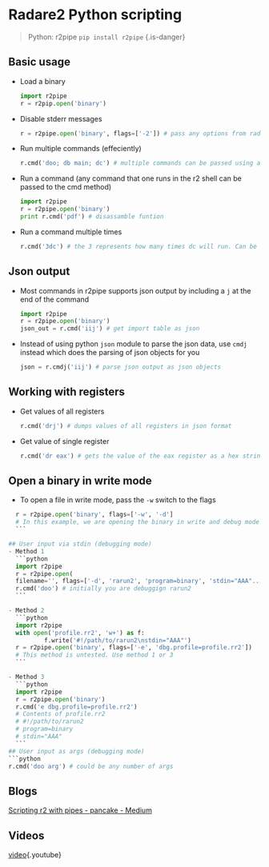 <!-- TITLE: Radare 2 Python Scripting -->

# Radare2 Python scripting

> Python: r2pipe `pip install r2pipe` {.is-danger}

## Basic usage
  - Load a binary
	```python
	import r2pipe
	r = r2pip.open('binary')
	```
				

  - Disable stderr messages
	```python
	r = r2pipe.open('binary', flags=['-2']) # pass any options from radare2 as a list in the flags parameter. -2 signifies disable stderr
	```

  - Run multiple commands (effeciently)
	```python
	r.cmd('doo; db main; dc') # multiple commands can be passed using a semicolon. In the example; doo (open in debug mode), db main (set breakpoint in main, dc (continue (will hit breakpoint))
	```

  - Run a command (any command that one runs in the r2 shell can be passed to the cmd method)
	```python
	import r2pipe
	r = r2pipe.open('binary')
	print r.cmd('pdf') # disassamble funtion 
	```

  - Run a command multiple times
	```python
	r.cmd('3dc') # the 3 represents how many times dc will run. Can be any value
	```

## Json output
  - Most commands in r2pipe supports json output by including a `j` at the end of the command
	```python
	import r2pipe
	r = r2pipe.open('binary')
	json_out = r.cmd('iij') # get import table as json
	```

  - Instead of using python `json` module to parse the json data, use `cmdj` instead which does the parsing of json objects for you
	```python
	json = r.cmdj('iij') # parse json output as json objects
	```

## Working with registers
  - Get values of all registers
	```python
	r.cmd('drj') # dumps values of all registers in json format
	```

  - Get value of single register
	```python
	r.cmd('dr eax') # gets the value of the eax register as a hex string
	```
	
## Open a binary in write mode
  - To open a file in write mode, pass the `-w` switch to the flags
  ```python
	r = r2pipe.open('binary', flags=['-w', '-d']
	# In this example, we are opening the binary in write and debug mode
	```

## User input via stdin (debugging mode)
  - Method 1
	```python
	import r2pipe
	r = r2pipe.open(
	filename='', flags=['-d', 'rarun2', 'program=binary', 'stdin="AAA"..."any rarun2 key/value pairs"'])
	r.cmd('doo') # initially you are debuggign rarun2
	```

  - Method 2
	```python
	import r2pipe
	with open('profile.rr2', 'w+') as f:
			f.write('#!/path/to/rarun2\nstdin="AAA"')
	r = r2pipe.open('binary', flags=['-e', 'dbg.profile=profile.rr2'])
	# This method is untested. Use method 1 or 3
	```

  - Method 3
	```python
	import r2pipe
	r = r2pipe.open('binary')
	r.cmd('e dbg.profile=profile.rr2')
	# Contents of profile.rr2
	# #!/path/to/rarun2
	# program=binary
	# stdin="AAA"
	```
## User input as args (debugging mode)
```python
r.cmd('doo arg') # could be any number of args
```

## Blogs

  [Scripting r2 with pipes - pancake - Medium](https://medium.com/@trufae/scripting-r2-with-pipes-47a7e14c50aa)
	
## Videos
[video](https://www.youtube.com/watch?v=y69uIxU0eI8){.youtube}